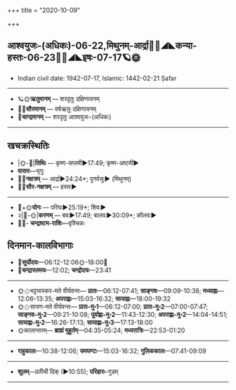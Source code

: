 +++
title = "2020-10-09"

+++
## आश्वयुजः-(अधिकः)-06-22,मिथुनम्-आर्द्रा🌛🌌◢◣कन्या-हस्तः-06-23🌌🌞◢◣इषः-07-17🪐🌞
- Indian civil date: 1942-07-17, Islamic: 1442-02-21 Ṣafar
___________________
- 🪐🌞**ऋतुमानम्** — शरदृतुः दक्षिणायनम्
- 🌌🌞**सौरमानम्** — वर्षऋतुः दक्षिणायनम्
- 🌛**चान्द्रमानम्** — शरदृतुः आश्वयुजः-(अधिकः)
___________________


## खचक्रस्थितिः
- |🌞-🌛|**तिथिः** — कृष्ण-सप्तमी►17:49; कृष्ण-अष्टमी►  
- **वासरः**—भृगुः  
- 🌌🌛**नक्षत्रम्** — आर्द्रा►24:24*; पुनर्वसुः► (मिथुनम्)  
- 🌌🌞**सौर-नक्षत्रम्** — हस्तः►  
___________________
- 🌛+🌞**योगः** — परिघः►25:19*; शिवः►  
- २|🌛-🌞|**करणम्** — बवः►17:49; बालवः►30:09*; कौलवः►  
- 🌌🌛- **चन्द्राष्टम-राशिः**—वृश्चिकः  


## दिनमान-कालविभागाः
- 🌅**सूर्योदयः**—06:12-12:06🌞️-18:00🌇  
- 🌛**चन्द्रास्तमयः**—12:02; **चन्द्रोदयः**—23:41  
___________________
- 🌞⚝भट्टभास्कर-मते वीर्यवन्तः— **प्रातः**—06:12-07:41; **साङ्गवः**—09:09-10:38; **मध्याह्नः**—12:06-13:35; **अपराह्णः**—15:03-16:32; **सायाह्नः**—18:00-19:32  
- 🌞⚝सायण-मते वीर्यवन्तः— **प्रातः-मु॰1**—06:12-07:00; **प्रातः-मु॰2**—07:00-07:47; **साङ्गवः-मु॰2**—09:21-10:08; **पूर्वाह्णः-मु॰2**—11:43-12:30; **अपराह्णः-मु॰2**—14:04-14:51; **सायाह्णः-मु॰2**—16:26-17:13; **सायाह्णः-मु॰3**—17:13-18:00  
- 🌞कालान्तरम्— **ब्राह्मं मुहूर्तम्**—04:35-05:24; **मध्यरात्रिः**—22:53-01:20  
___________________
- **राहुकालः**—10:38-12:06; **यमघण्टः**—15:03-16:32; **गुलिककालः**—07:41-09:09  
___________________
- **शूलम्**—प्रतीची दिक् (►10:55); **परिहारः**–गुडम्  
___________________
